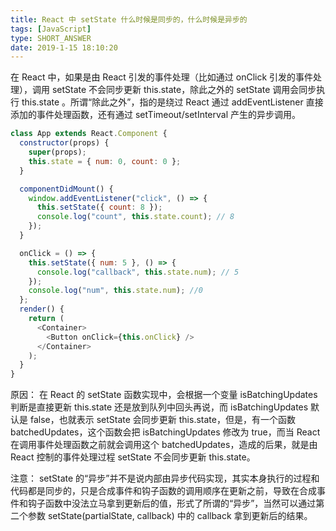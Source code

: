 ```yaml
---
title: React 中 setState 什么时候是同步的，什么时候是异步的
tags: [JavaScript]
type: SHORT_ANSWER
date: 2019-1-15 18:10:20
---
```


在 React 中，如果是由 React 引发的事件处理（比如通过 onClick 引发的事件处理），调用 setState 不会同步更新 this.state，除此之外的 setState 调用会同步执行 this.state 。所谓“除此之外”，指的是绕过 React 通过 addEventListener 直接添加的事件处理函数，还有通过 setTimeout/setInterval 产生的异步调用。

```js
class App extends React.Component {
  constructor(props) {
    super(props);
    this.state = { num: 0, count: 0 };
  }

  componentDidMount() {
    window.addEventListener("click", () => {
      this.setState({ count: 8 });
      console.log("count", this.state.count); // 8
    });
  }

  onClick = () => {
    this.setState({ num: 5 }, () => {
      console.log("callback", this.state.num); // 5
    });
    console.log("num", this.state.num); //0
  };
  render() {
    return (
      <Container>
        <Button onClick={this.onClick} />
      </Container>
    );
  }
}
```

原因：
在 React 的 setState 函数实现中，会根据一个变量 isBatchingUpdates 判断是直接更新 this.state 还是放到队列中回头再说，而 isBatchingUpdates 默认是 false，也就表示 setState 会同步更新 this.state，但是，有一个函数 batchedUpdates，这个函数会把 isBatchingUpdates 修改为 true，而当 React 在调用事件处理函数之前就会调用这个 batchedUpdates，造成的后果，就是由 React 控制的事件处理过程 setState 不会同步更新 this.state。

注意： setState 的“异步”并不是说内部由异步代码实现，其实本身执行的过程和代码都是同步的，只是合成事件和钩子函数的调用顺序在更新之前，导致在合成事件和钩子函数中没法立马拿到更新后的值，形式了所谓的“异步”，当然可以通过第二个参数 setState(partialState, callback) 中的 callback 拿到更新后的结果。
